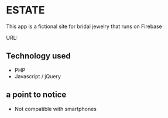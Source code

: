 # ESTATE

This app is a fictional site for bridal jewelry that runs on Firebase


 URL:

## Technology used

* PHP
* Javascript / jQuery

## a point to notice

* Not compatible with smartphones




